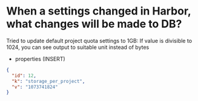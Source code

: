 <!-- Space: RD -->
<!-- Title: When a settings changed in Harbor, what changes will be made to DB? -->
# When a settings changed in Harbor, what changes will be made to DB?
Tried to update default project quota settings to 1GB:
If value is divisible to 1024, you can see output to suitable unit instead of bytes 
- properties (INSERT)
```json
{
  "id": 12,
  "k": "storage_per_project",
  "v": "1073741824"
}
```

